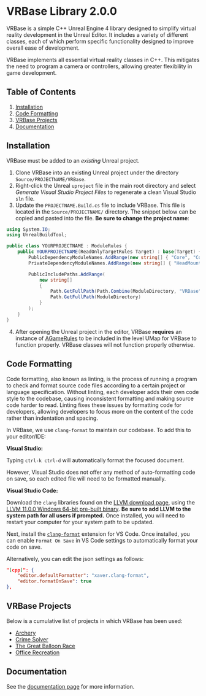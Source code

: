 # VRBase Library 2.0.0
VRBase is a simple C++ Unreal Engine 4 library designed to simplify virtual reality development in the Unreal Editor. It includes a variety of different classes, each of which perform specific functionality designed to improve overall ease of development.

VRBase implements all essential virtual reality classes in C++. This mitigates the need to program a camera or controllers, allowing greater flexibility in game development.

## Table of Contents
1. [Installation](#install)
2. [Code Formatting](#codeFormatting)
3. [VRBase Projects](#projects)
4. [Documentation](#doc)

## Installation <a name="install"></a>
VRBase must be added to an _existing_ Unreal project.

1. Clone VRBase into an existing Unreal project under the directory `Source/PROJECTNAME/VRBase`.
2. Right-click the Unreal `uproject` file in the main root directory and select _Generate Visual Studio Project Files_ to regenerate a clean Visual Studio `sln` file.
3. Update the `PROJECTNAME.Build.cs` file to include VRBase. This file is located in the `Source/PROJECTNAME/` directory. The snippet below can be copied and pasted into the file. **Be sure to change the project name**:
```cs
using System.IO;
using UnrealBuildTool;

public class YOURPROJECTNAME : ModuleRules {
    public YOURPROJECTNAME(ReadOnlyTargetRules Target) : base(Target) {
        PublicDependencyModuleNames.AddRange(new string[] { "Core", "CoreUObject", "Engine", "InputCore", "Slate", "SlateCore", "ProceduralMeshComponent" });
        PrivateDependencyModuleNames.AddRange(new string[] { "HeadMountedDisplay", "SteamVR" });

        PublicIncludePaths.AddRange(
            new string[]
            {
                Path.GetFullPath(Path.Combine(ModuleDirectory, "VRBase")),
                Path.GetFullPath(ModuleDirectory)
            }
        );
    }
}
```
4. After opening the Unreal project in the editor, VRBase **requires** an instance of [AGameRules](Doc/AGameRules.md) to be included in the level UMap for VRBase to function properly. VRBase classes will not function properly otherwise.

## Code Formatting <a name="codeFormatting"></a>
Code formatting, also known as linting, is the process of running a program to check and format source code files  according to a certain project or language specification. Without linting, each developer adds their own code style to the codebase, causing inconsistent formatting and making source code harder to read. Linting fixes these issues by formatting code for developers, allowing developers to focus more on the content of the code rather than indentation and spacing.

In VRBase, we use `clang-format` to maintain our codebase. To add this to your editor/IDE:

**Visual Studio:**

Typing `ctrl-k ctrl-d` will automatically format the focused document.

However, Visual Studio does not offer any method of auto-formatting code on save, so
each edited file will need to be formatted manually.

**Visual Studio Code:**

Download the `clang` libraries found on the [LLVM download page](https://releases.llvm.org/download.html),
using the [LLVM 11.0.0 Windows 64-bit pre-built binary](https://github.com/llvm/llvm-project/releases/download/llvmorg-11.0.0/LLVM-11.0.0-win64.exe). 
**Be sure to add LLVM to the system path for all users if prompted.** Once installed, you will need to restart your computer for your system path to be updated.

Next, install the [`clang-format`](https://marketplace.visualstudio.com/items?itemName=xaver.clang-format) 
extension for VS Code. Once installed, you can enable `Format On Save` in VS Code settings to automatically format your code on save.

Alternatively, you can edit the json settings as follows:
```json
"[cpp]": {
    "editor.defaultFormatter": "xaver.clang-format",
    "editor.formatOnSave": true
},
```

## VRBase Projects <a name="projects"></a>
Below is a cumulative list of projects in which VRBase has been used:

- [Archery](https://github.com/bossley9/Archery)
- [Crime Solver](https://github.com/MMC-Scholars/CrimeSolver)
- [The Great Balloon Race](https://github.com/MMC-Scholars/TheGreatBalloonRace)
- [Office Recreation](https://github.com/MMC-Scholars/OfficeRecreation)

## Documentation <a name="doc"></a>
See the [documentation page](Doc/Doc.md) for more information.
